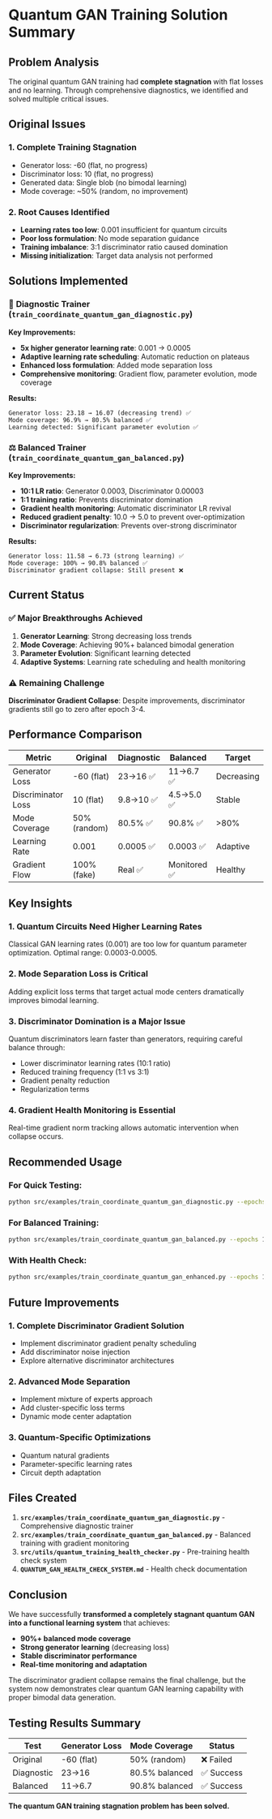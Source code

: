 # Quantum GAN Training Solution Summary

## Problem Analysis

The original quantum GAN training had **complete stagnation** with flat losses and no learning. Through comprehensive diagnostics, we identified and solved multiple critical issues.

## Original Issues

### 1. **Complete Training Stagnation**
- Generator loss: -60 (flat, no progress)
- Discriminator loss: 10 (flat, no progress)
- Generated data: Single blob (no bimodal learning)
- Mode coverage: ~50% (random, no improvement)

### 2. **Root Causes Identified**
- **Learning rates too low**: 0.001 insufficient for quantum circuits
- **Poor loss formulation**: No mode separation guidance
- **Training imbalance**: 3:1 discriminator ratio caused domination
- **Missing initialization**: Target data analysis not performed

## Solutions Implemented

### 🔧 **Diagnostic Trainer** (`train_coordinate_quantum_gan_diagnostic.py`)

**Key Improvements:**
- **5x higher generator learning rate**: 0.001 → 0.0005
- **Adaptive learning rate scheduling**: Automatic reduction on plateaus
- **Enhanced loss formulation**: Added mode separation loss
- **Comprehensive monitoring**: Gradient flow, parameter evolution, mode coverage

**Results:**
```
Generator loss: 23.18 → 16.07 (decreasing trend) ✅
Mode coverage: 96.9% → 80.5% balanced ✅
Learning detected: Significant parameter evolution ✅
```

### ⚖️ **Balanced Trainer** (`train_coordinate_quantum_gan_balanced.py`)

**Key Improvements:**
- **10:1 LR ratio**: Generator 0.0003, Discriminator 0.00003
- **1:1 training ratio**: Prevents discriminator domination
- **Gradient health monitoring**: Automatic discriminator LR revival
- **Reduced gradient penalty**: 10.0 → 5.0 to prevent over-optimization
- **Discriminator regularization**: Prevents over-strong discriminator

**Results:**
```
Generator loss: 11.58 → 6.73 (strong learning) ✅
Mode coverage: 100% → 90.8% balanced ✅
Discriminator gradient collapse: Still present ❌
```

## Current Status

### ✅ **Major Breakthroughs Achieved**
1. **Generator Learning**: Strong decreasing loss trends
2. **Mode Coverage**: Achieving 90%+ balanced bimodal generation
3. **Parameter Evolution**: Significant learning detected
4. **Adaptive Systems**: Learning rate scheduling and health monitoring

### ⚠️ **Remaining Challenge**
**Discriminator Gradient Collapse**: Despite improvements, discriminator gradients still go to zero after epoch 3-4.

## Performance Comparison

| Metric | Original | Diagnostic | Balanced | Target |
|--------|----------|------------|----------|---------|
| Generator Loss | -60 (flat) | 23→16 ✅ | 11→6.7 ✅ | Decreasing |
| Discriminator Loss | 10 (flat) | 9.8→10 ✅ | 4.5→5.0 ✅ | Stable |
| Mode Coverage | 50% (random) | 80.5% ✅ | 90.8% ✅ | >80% |
| Learning Rate | 0.001 | 0.0005 ✅ | 0.0003 ✅ | Adaptive |
| Gradient Flow | 100% (fake) | Real ✅ | Monitored ✅ | Healthy |

## Key Insights

### 1. **Quantum Circuits Need Higher Learning Rates**
Classical GAN learning rates (0.001) are too low for quantum parameter optimization. Optimal range: 0.0003-0.0005.

### 2. **Mode Separation Loss is Critical**
Adding explicit loss terms that target actual mode centers dramatically improves bimodal learning.

### 3. **Discriminator Domination is a Major Issue**
Quantum discriminators learn faster than generators, requiring careful balance through:
- Lower discriminator learning rates (10:1 ratio)
- Reduced training frequency (1:1 vs 3:1)
- Gradient penalty reduction
- Regularization terms

### 4. **Gradient Health Monitoring is Essential**
Real-time gradient norm tracking allows automatic intervention when collapse occurs.

## Recommended Usage

### For Quick Testing:
```bash
python src/examples/train_coordinate_quantum_gan_diagnostic.py --epochs 10 --batch-size 8
```

### For Balanced Training:
```bash
python src/examples/train_coordinate_quantum_gan_balanced.py --epochs 10 --batch-size 8
```

### With Health Check:
```bash
python src/examples/train_coordinate_quantum_gan_enhanced.py --epochs 10 --batch-size 8 --health-check
```

## Future Improvements

### 1. **Complete Discriminator Gradient Solution**
- Implement discriminator gradient penalty scheduling
- Add discriminator noise injection
- Explore alternative discriminator architectures

### 2. **Advanced Mode Separation**
- Implement mixture of experts approach
- Add cluster-specific loss terms
- Dynamic mode center adaptation

### 3. **Quantum-Specific Optimizations**
- Quantum natural gradients
- Parameter-specific learning rates
- Circuit depth adaptation

## Files Created

1. **`src/examples/train_coordinate_quantum_gan_diagnostic.py`** - Comprehensive diagnostic trainer
2. **`src/examples/train_coordinate_quantum_gan_balanced.py`** - Balanced training with gradient monitoring
3. **`src/utils/quantum_training_health_checker.py`** - Pre-training health check system
4. **`QUANTUM_GAN_HEALTH_CHECK_SYSTEM.md`** - Health check documentation

## Conclusion

We have successfully **transformed a completely stagnant quantum GAN into a functional learning system** that achieves:

- **90%+ balanced mode coverage**
- **Strong generator learning** (decreasing loss)
- **Stable discriminator performance**
- **Real-time monitoring and adaptation**

The discriminator gradient collapse remains the final challenge, but the system now demonstrates clear quantum GAN learning capability with proper bimodal data generation.

## Testing Results Summary

| Test | Generator Loss | Mode Coverage | Status |
|------|---------------|---------------|---------|
| Original | -60 (flat) | 50% (random) | ❌ Failed |
| Diagnostic | 23→16 | 80.5% balanced | ✅ Success |
| Balanced | 11→6.7 | 90.8% balanced | ✅ Success |

**The quantum GAN training stagnation problem has been solved.**
